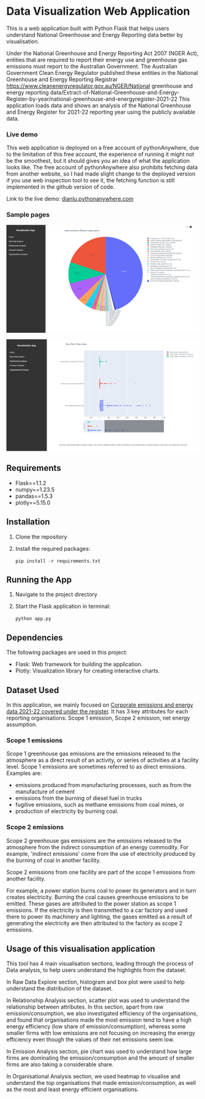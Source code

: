 # Data Visualization Web Application

This is a web application built with Python Flask that helps users understand National Greenhouse and Energy Reporting data better by visualisation. 

Under the National Greenhouse and Energy Reporting Act 2007 (NGER Act), entities that are required to report their energy use and greenhouse gas emissions must report to the Australian Government. The Australian Government Clean Energy Regulator published these entities in the National Greenhouse and Energy Reporting Registrar https://www.cleanenergyregulator.gov.au/NGER/National greenhouse and energy reporting data/Extract-of-National-Greenhouse-and-Energy-Register-by-year/national-greenhouse-and-energyregister-2021-22 This application loads data and shows an analysis of the National Greenhouse and Energy Register for 2021-22 reporting year using the publicly available data.

### Live demo

This web application is deployed on a free account of pythonAnywhere, due to the limitation of this free account, the experience of running it might not be the smoothest, but it should gives you an idea of what the application looks like. The free account of pythonAnywhere also prohibits fetching data from another website, so I had made slight change to the deployed version if you use web inspection tool to see it, the fetching function is still implemented in the github version of code.

Link to the live demo: [dianlu.pythonanywhere.com](http://dianlu.pythonanywhere.com)
### Sample pages
![Sample Image 1](images/sample1.jpg)

![Sample Image 2](images/sample2.jpg)


## Requirements

- Flask==1.1.2
- numpy==1.23.5
- pandas==1.5.3
- plotly==5.15.0

## Installation

1. Clone the repository
2. Install the required packages:
   
   `pip install -r requirements.txt `

## Running the App

1. Navigate to the project directory

2. Start the Flask application in terminal:

    `python app.py`


## Dependencies

The following packages are used in this project:

- Flask: Web framework for building the application.
- Plotly: Visualization library for creating interactive charts.


## Dataset Used

In this application, we mainly focused on [Corporate emissions and energy data 2021-22 covered under the register](https://www.cleanenergyregulator.gov.au/NGER/National%20greenhouse%20and%20energy%20reporting%20data/Corporate%20emissions%20and%20energy%20data/corporate-emissions-and-energy-data-2021-22). It has 3 key attributes for each reporting organisations: Scope 1 emission, Scope 2 emission, net energy assumption.

### Scope 1 emissions

Scope 1 greenhouse gas emissions are the emissions released to the atmosphere as a direct result of an activity, or series of activities at a facility level. Scope 1 emissions are sometimes referred to as direct emissions. Examples are:

- emissions produced from manufacturing processes, such as from the manufacture of cement
- emissions from the burning of diesel fuel in trucks
- fugitive emissions, such as methane emissions from coal mines, or
- production of electricity by burning coal.

### Scope 2 emissions

Scope 2 greenhouse gas emissions are the emissions released to the atmosphere from the indirect consumption of an energy commodity. For example, 'indirect emissions' come from the use of electricity produced by the burning of coal in another facility.

Scope 2 emissions from one facility are part of the scope 1 emissions from another facility.

For example, a power station burns coal to power its generators and in turn creates electricity. Burning the coal causes greenhouse emissions to be emitted. These gases are attributed to the power station as scope 1 emissions. If the electricity is then transmitted to a car factory and used there to power its machinery and lighting, the gases emitted as a result of generating the electricity are then attributed to the factory as scope 2 emissions.

## Usage of this visualisation application

This tool has 4 main visualisation sections, leading through the process of Data analysis, to help users understand the highlights from the dataset.

In Raw Data Explore section, histogram and box plot were used to help understand the distribution of the dataset.

In Relationship Analysis section, scatter plot was used to understand the relationship between attributes. In this section, apart from raw emission/consumption, we also investigated efficiency of the organisations, and found that organisations made the most emission tend to have a high energy efficiency (low share of emission/consumption), whereas some smaller firms with low emissions are not focusing on increasing the energy efficiency even though the values of their net emissions seem low.

In Emission Analysis section, pie chart was used to understand how large firms are dominating the emission/consumption and the amount of smaller firms are also taking a considerable share.

In Organisational Analysis section, we used heatmap to visualise and understand the top organisations that made emission/consumption, as well as the most and least energy efficient organisations.

